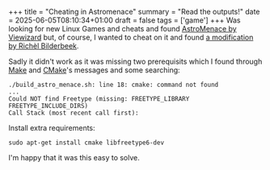+++
title = "Cheating in Astromenace"
summary = "Read the outputs!"
date = 2025-06-05T08:10:34+01:00
draft = false
tags = ['game']
+++
Was looking for new Linux Games and cheats and found [AstroMenace by Viewizard](https://viewizard.com/) but, of course, I wanted to cheat on it and found [a modification by Richèl Bilderbeek](https://github.com/richelbilderbeek/astro_menace_cheat).

Sadly it didn't work as it was missing two prerequisits which I found through [Make](https://www.gnu.org/software/make/) and [CMake](https://cmake.org/)'s messages and some searching:

```
./build_astro_menace.sh: line 18: cmake: command not found
...
Could NOT find Freetype (missing: FREETYPE_LIBRARY FREETYPE_INCLUDE_DIRS)
Call Stack (most recent call first):
```

Install extra requirements:
```
sudo apt-get install cmake libfreetype6-dev
```

I'm happy that it was this easy to solve.
